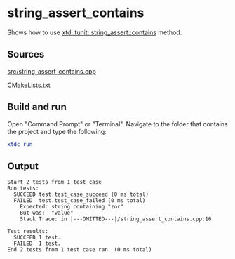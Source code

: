 # string_assert_contains

Shows how to use [xtd::tunit::string_assert::contains](https://gammasoft71.github.io/xtd/reference_guides/latest/classxtd_1_1tunit_1_1string__assert.html#a25d4619feaad1202475dd8600bb177c5) method.

## Sources

[src/string_assert_contains.cpp](src/string_assert_contains.cpp)

[CMakeLists.txt](CMakeLists.txt)

## Build and run

Open "Command Prompt" or "Terminal". Navigate to the folder that contains the project and type the following:

```cmake
xtdc run
```

## Output

```
Start 2 tests from 1 test case
Run tests:
  SUCCEED test.test_case_succeed (0 ms total)
  FAILED  test.test_case_failed (0 ms total)
    Expected: string containing "zor"
    But was:  "value"
    Stack Trace: in |---OMITTED---|/string_assert_contains.cpp:16

Test results:
  SUCCEED 1 test.
  FAILED  1 test.
End 2 tests from 1 test case ran. (0 ms total)
```
